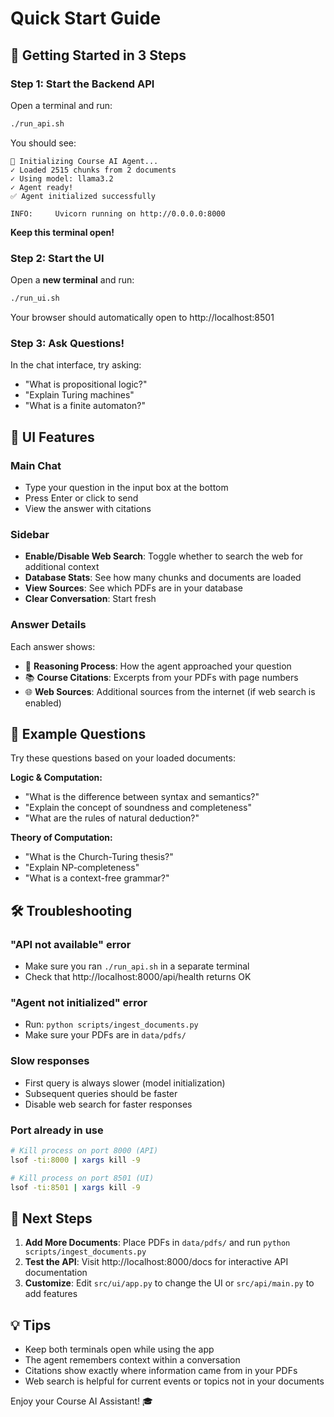 # Quick Start Guide

## 🚀 Getting Started in 3 Steps

### Step 1: Start the Backend API

Open a terminal and run:
```bash
./run_api.sh
```

You should see:
```
🤖 Initializing Course AI Agent...
✓ Loaded 2515 chunks from 2 documents
✓ Using model: llama3.2
✓ Agent ready!
✅ Agent initialized successfully

INFO:     Uvicorn running on http://0.0.0.0:8000
```

**Keep this terminal open!**

### Step 2: Start the UI

Open a **new terminal** and run:
```bash
./run_ui.sh
```

Your browser should automatically open to http://localhost:8501

### Step 3: Ask Questions!

In the chat interface, try asking:
- "What is propositional logic?"
- "Explain Turing machines"
- "What is a finite automaton?"

## 🎨 UI Features

### Main Chat
- Type your question in the input box at the bottom
- Press Enter or click to send
- View the answer with citations

### Sidebar
- **Enable/Disable Web Search**: Toggle whether to search the web for additional context
- **Database Stats**: See how many chunks and documents are loaded
- **View Sources**: See which PDFs are in your database
- **Clear Conversation**: Start fresh

### Answer Details
Each answer shows:
- 🧠 **Reasoning Process**: How the agent approached your question
- 📚 **Course Citations**: Excerpts from your PDFs with page numbers
- 🌐 **Web Sources**: Additional sources from the internet (if web search is enabled)

## 📖 Example Questions

Try these questions based on your loaded documents:

**Logic & Computation:**
- "What is the difference between syntax and semantics?"
- "Explain the concept of soundness and completeness"
- "What are the rules of natural deduction?"

**Theory of Computation:**
- "What is the Church-Turing thesis?"
- "Explain NP-completeness"
- "What is a context-free grammar?"

## 🛠️ Troubleshooting

### "API not available" error
- Make sure you ran `./run_api.sh` in a separate terminal
- Check that http://localhost:8000/api/health returns OK

### "Agent not initialized" error
- Run: `python scripts/ingest_documents.py`
- Make sure your PDFs are in `data/pdfs/`

### Slow responses
- First query is always slower (model initialization)
- Subsequent queries should be faster
- Disable web search for faster responses

### Port already in use
```bash
# Kill process on port 8000 (API)
lsof -ti:8000 | xargs kill -9

# Kill process on port 8501 (UI)
lsof -ti:8501 | xargs kill -9
```

## 🎯 Next Steps

1. **Add More Documents**: Place PDFs in `data/pdfs/` and run `python scripts/ingest_documents.py`
2. **Test the API**: Visit http://localhost:8000/docs for interactive API documentation
3. **Customize**: Edit `src/ui/app.py` to change the UI or `src/api/main.py` to add features

## 💡 Tips

- Keep both terminals open while using the app
- The agent remembers context within a conversation
- Citations show exactly where information came from in your PDFs
- Web search is helpful for current events or topics not in your documents

Enjoy your Course AI Assistant! 🎓
